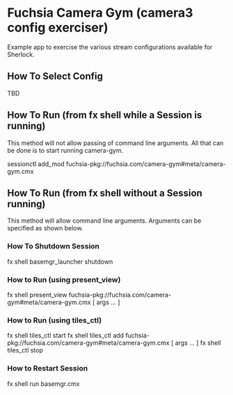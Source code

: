 # Fuchsia Camera Gym (camera3 config exerciser)
Example app to exercise the various stream configurations available for Sherlock.

## How To Select Config

TBD

## How To Run (from fx shell while a Session is running)
This method will not allow passing of command line arguments.
All that can be done is to start running camera-gym.

sessionctl add_mod fuchsia-pkg://fuchsia.com/camera-gym#meta/camera-gym.cmx

## How To Run (from fx shell without a Session running)
This method will allow command line arguments.
Arguments can be specified as shown below.

### How To Shutdown Session

fx shell basemgr_launcher shutdown

### How to Run (using present_view)

fx shell present_view fuchsia-pkg://fuchsia.com/camera-gym#meta/camera-gym.cmx [ args ... ]

### How to Run (using tiles_ctl)

fx shell tiles_ctl start
fx shell tiles_ctl add fuchsia-pkg://fuchsia.com/camera-gym#meta/camera-gym.cmx [ args ... ]
fx shell tiles_ctl stop

### How to Restart Session

fx shell run basemgr.cmx

